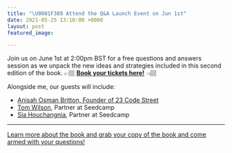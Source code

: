 ```yaml
---
title: "\U0001F389 Attend the Q&A Launch Event on Jun 1st"
date: 2021-05-25 13:10:00 +0000
layout: post
featured_image:

---
```

Join us on June 1st at 2:00pm BST for a free questions and answers session as we unpack the new ideas and strategies included in this second edition of the book. 👉🏽 [**Book your tickets here!**](https://sdca.mp/Fieldguide_21) 👈🏽

Alongside me, our guests will include:

* [Anisah Osman Britton, Founder of 23 Code Street](https://www.linkedin.com/in/anisahob/)
* [Tom Wilson](https://www.linkedin.com/in/tomwilsonseedcamp/), Partner at Seedcamp
* [Sia Houchangnia](https://www.linkedin.com/in/siahouchangnia/), Partner at Seedcamp

***

[Learn more about the book and grab your copy of the book and come armed with your questions!](https://www.fundraisingfieldguide.com/the-fundraising-field-guide-v2-0-e1e4919547f5)